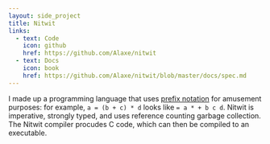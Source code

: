 ```yaml
---
layout: side_project
title: Nitwit
links:
  - text: Code
    icon: github
    href: https://github.com/Alaxe/nitwit
  - text: Docs
    icon: book
    href: https://github.com/Alaxe/nitwit/blob/master/docs/spec.md
---
```

I made up a programming language that uses [prefix notation] for amusement
purposes: for example, `a = (b + c) * d` looks like `= a * + b c d`.
Nitwit is imperative, strongly typed, and uses reference counting garbage
collection.
The Nitwit compiler procudes C code, which can then be compiled to an
executable.

[prefix notation]: https://en.wikipedia.org/wiki/Polish_notation
